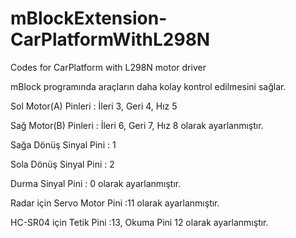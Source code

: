 # mBlockExtension-CarPlatformWithL298N
Codes for CarPlatform with L298N motor driver


mBlock programında araçların daha kolay kontrol edilmesini sağlar.

Sol Motor(A) Pinleri : İleri 3, Geri 4, Hız 5

Sağ Motor(B) Pinleri : İleri 6, Geri 7, Hız 8  olarak ayarlanmıştır.

Sağa Dönüş Sinyal Pini : 1 

Sola Dönüş Sinyal Pini : 2

Durma  Sinyal Pini : 0 olarak ayarlanmıştır.



Radar için Servo Motor Pini :11  olarak ayarlanmıştır.

HC-SR04 için Tetik Pini :13, Okuma Pini 12 olarak ayarlanmıştır.

